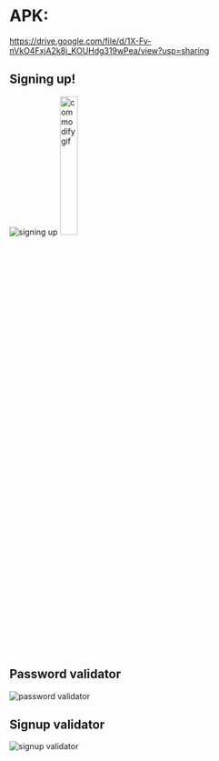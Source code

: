 # APK:
https://drive.google.com/file/d/1X-Fv-nVkO4FxjA2k8j_KOUHdg319wPea/view?usp=sharing

## Signing up!
![signing up](https://user-images.githubusercontent.com/88223527/159157511-21fcd18e-bfd1-4aca-ad11-0be1cecc3c62.gif)
<img src="https://user-images.githubusercontent.com/88223527/159157511-21fcd18e-bfd1-4aca-ad11-0be1cecc3c62.gif" alt="commodify gif" width="25%" height="25%">

## Password validator
![password validator](https://user-images.githubusercontent.com/88223527/159157406-83bfb4c6-f26b-48a7-874f-2c892d6f668a.gif)

## Signup validator
![signup validator](https://user-images.githubusercontent.com/88223527/159157429-2eab9a27-a114-40ba-a808-6ee754d0602c.gif)
